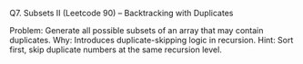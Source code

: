 Q7. Subsets II (Leetcode 90) – Backtracking with Duplicates

Problem: Generate all possible subsets of an array that may contain duplicates.
Why: Introduces duplicate-skipping logic in recursion.
Hint: Sort first, skip duplicate numbers at the same recursion level.